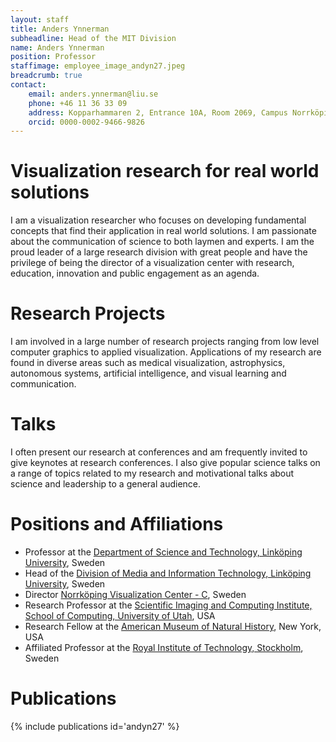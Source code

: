 ```yaml
---
layout: staff
title: Anders Ynnerman
subheadline: Head of the MIT Division
name: Anders Ynnerman
position: Professor
staffimage: employee_image_andyn27.jpeg
breadcrumb: true
contact:
    email: anders.ynnerman@liu.se
    phone: +46 11 36 33 09
    address: Kopparhammaren 2, Entrance 10A, Room 2069, Campus Norrköping
    orcid: 0000-0002-9466-9826
---
```


# Visualization research for real world solutions
I am a visualization researcher who focuses on developing fundamental concepts that find their application in real world solutions. I am passionate about the communication of science to both laymen and experts. I am the proud leader of a large research division with great people and have the privilege of being the director of a visualization center with research, education, innovation and public engagement as an agenda.

# Research Projects
I am involved in a large number of research projects ranging from low level computer graphics to applied visualization. Applications of my research are found in diverse areas such as medical visualization, astrophysics, autonomous systems, artificial intelligence, and visual learning and communication.

# Talks
I often present our research at conferences and am frequently invited to give keynotes at research conferences. I also give popular science talks on a range of topics related to my research and motivational talks about science and leadership to a general audience.

# Positions and Affiliations 
  - Professor at the [Department of Science and Technology, Linköping University](https://liu.se/en/organisation/liu/itn), Sweden
  - Head of the [Division of Media and Information Technology, Linköping University](https://liu.se/en/research/media-and-information-technology-mit), Sweden
  - Director [Norrköping Visualization Center - C](http://visualiseringscenter.se/), Sweden
  - Research Professor at the [Scientific Imaging and Computing Institute, School of Computing, University of Utah](http://www.sci.utah.edu/home.html), USA
  - Research Fellow at the [American Museum of Natural History](https://www.amnh.org/), New York, USA
  - Affiliated Professor at the [Royal Institute of Technology, Stockholm](https://www.kth.se/en), Sweden


# Publications
{% include publications id='andyn27' %}
